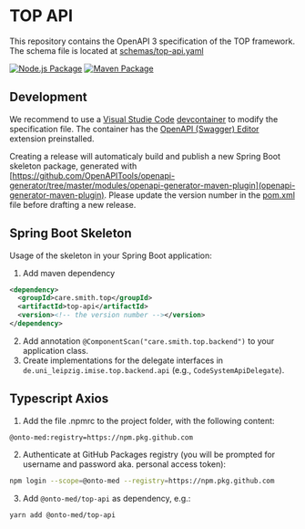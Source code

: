 # TOP API

This repository contains the OpenAPI 3 specification of the TOP framework. The schema file is located at [schemas/top-api.yaml](schemas/top-api.yaml)

[![Node.js Package](https://github.com/Onto-Med/top-api/actions/workflows/npm-publish.yml/badge.svg)](https://github.com/Onto-Med/top-api/actions/workflows/npm-publish.yml)
[![Maven Package](https://github.com/Onto-Med/top-api/actions/workflows/maven-publish.yml/badge.svg)](https://github.com/Onto-Med/top-api/actions/workflows/maven-publish.yml)

## Development

We recommend to use a [Visual Studie Code](https://code.visualstudio.com) [devcontainer](https://code.visualstudio.com/docs/remote/containers) to modify the specification file.
The container has the [OpenAPI (Swagger) Editor](https://marketplace.visualstudio.com/items?itemName=42Crunch.vscode-openapi) extension preinstalled.

Creating a release will automaticaly build and publish a new Spring Boot skeleton package, generated with [https://github.com/OpenAPITools/openapi-generator/tree/master/modules/openapi-generator-maven-plugin](openapi-generator-maven-plugin).
Please update the version number in the [pom.xml](pom.xml) file before drafting a new release.

## Spring Boot Skeleton

Usage of the skeleton in your Spring Boot application:

1. Add maven dependency
```xml
<dependency>
  <groupId>care.smith.top</groupId>
  <artifactId>top-api</artifactId>
  <version><!-- the version number --></version>
</dependency>
```
2. Add annotation `@ComponentScan("care.smith.top.backend")` to your application class.
3. Create implementations for the delegate interfaces in `de.uni_leipzig.imise.top.backend.api` (e.g., `CodeSystemApiDelegate`).

## Typescript Axios

1. Add the file .npmrc to the project folder, with the following content:
```properties
@onto-med:registry=https://npm.pkg.github.com
```
2. Authenticate at GitHub Packages registry (you will be prompted for username and password aka. personal access token):
```sh
npm login --scope=@onto-med --registry=https://npm.pkg.github.com
```
3. Add `@onto-med/top-api` as dependency, e.g.:
```sh
yarn add @onto-med/top-api
```
